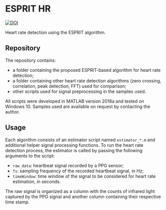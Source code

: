# ESPRIT HR
[![DOI](https://zenodo.org/badge/395125019.svg)](https://zenodo.org/badge/latestdoi/395125019)

Heart rate detection using the ESPRIT algorithm.

## Repository

The repository contains:

- a folder containing the proposed ESPRIT-based algorithm for heart rate detection;
- a folder containing other heart rate detection algorithms (zero crossing, correlation, peak detection, FFT) used for comparison;
- other scripts used for signal preprocessing in the samples used.

All scripts were developed in MATLAB  version 2018a and tested on Windows 10. Samples used are available on request by contacting the author.

## Usage

Each algorithm consists of an estimator script named ```estimator_*.m``` and additional helper signal processing functions. To run the heart rate detection process, the estimator is called by passing the following arguments to the script:

- ```raw_data```: heartbeat signal recorded by a PPG sensor;
- ```fs```: sampling frequency of the recorded heartbeat signal, in Hz;
- ```timeWindow```: time window of the signal to be considered for heart rate estimation, in seconds.

The raw signal is organized as a column with the counts of infrared light captured by the PPG signal and another column containing their respective time stamp.

